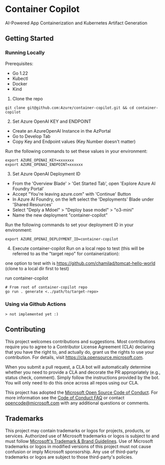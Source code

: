 # Container Copilot

AI-Powered App Containerization and Kubernetes Artifact Generation

## Getting Started

### Running Locally
Prerequisites:
- Go 1.22
- Kubectl
- Docker
- Kind

1. Clone the repo
```
git clone git@github.com:Azure/container-copilot.git && cd container-copilot
```

2. Set Azure OpenAI KEY and ENDPOINT

- Create an AzureOpenAI Instance in the AzPortal
- Go to Develop Tab
- Copy Key and Endpoint values (Key Number doesn't matter)


Run the following commands to set these values in your environment:
```
export AZURE_OPENAI_KEY=xxxxxxx
export AZURE_OPENAI_ENDPOINT=xxxxxx
```

3. Set Azure OpenAI Deployment ID
- From the 'Overview Blade' > 'Get Started Tab', open 'Explore Azure AI Foundry Portal'
- Accept "You're leaving azure.com" with 'Continue' Button
- In Azure AI Foundry, on the left select the 'Deployments' Blade under 'Shared Resources' 
- Select "Deply a Mdoel" > "Deploy base model" > "o3-mini"
- Name the new deployment "container-copilot"

Run the following commands to set your deployment ID in your environment:
```
export AZURE_OPENAI_DEPLOYMENT_ID=container-copilot
```

4. Execute container-copilot
Run on a local repo to test (this will be referred to as the "target repo" for containerization):

one option to test with is https://github.com/chamilad/tomcat-hello-world (clone to a local dir first to test)

run container-copilot
```
# From root of container-copilot repo
go run . generate <../path/to/target-repo>
```

### Using via Github Actions
```
> not implemented yet :)
```

## Contributing

This project welcomes contributions and suggestions.  Most contributions require you to agree to a
Contributor License Agreement (CLA) declaring that you have the right to, and actually do, grant us
the rights to use your contribution. For details, visit https://cla.opensource.microsoft.com.

When you submit a pull request, a CLA bot will automatically determine whether you need to provide
a CLA and decorate the PR appropriately (e.g., status check, comment). Simply follow the instructions
provided by the bot. You will only need to do this once across all repos using our CLA.

This project has adopted the [Microsoft Open Source Code of Conduct](https://opensource.microsoft.com/codeofconduct/).
For more information see the [Code of Conduct FAQ](https://opensource.microsoft.com/codeofconduct/faq/) or
contact [opencode@microsoft.com](mailto:opencode@microsoft.com) with any additional questions or comments.

## Trademarks

This project may contain trademarks or logos for projects, products, or services. Authorized use of Microsoft 
trademarks or logos is subject to and must follow 
[Microsoft's Trademark & Brand Guidelines](https://www.microsoft.com/en-us/legal/intellectualproperty/trademarks/usage/general).
Use of Microsoft trademarks or logos in modified versions of this project must not cause confusion or imply Microsoft sponsorship.
Any use of third-party trademarks or logos are subject to those third-party's policies.
